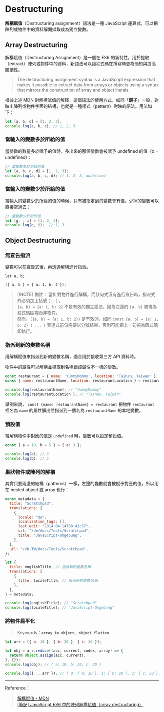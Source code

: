 # Destructuring

**解構賦值**（Destructuring assignment）語法是一種 JavaScript 運算式，可以把陣列或物件中的資料<span class="bolder">解開</span>擷取成為獨立變數。

## Array Destructuring

解構賦值（Destructuring Assignment）是一個在 ES6 的新特性，用於提取（extract）陣列或物件中的資料，新語法可以讓程式碼在撰寫時更為簡短與提高閱讀性。

> The destructuring assignment syntax is a JavaScript expression that makes it possible to extract data from arrays or objects using a syntax that mirrors the construction of array and object literals. 

根據上述 MDN 對解構賦值的解釋，這個語法的使用方式，如同「**鏡子**」一般，對映出陣列或物件字面的結構，也就是一種樣式（pattern）對映的語法。用法如下：

```javascript
let [a, b, c] = [1, 2, 3];
console.log(a, b, c); // 1, 2, 3
```

### 當輸入的變數多於所給的值

當變數的數量多於賦予的值時，多出來的那個變數會被賦予 undefined 的值（d = undefined）：

```javascript
// 當變數多於所給的值
let [a, b, c, d] = [1, 2, 3];
console.log(a, b, c, d); // 1, 2, 3, undefined
```
### 當輸入的變數少於所給的值

當輸入的變數少於所給的值的時候，只有被指定到的變數會有值，少掉的變數可以直接空過去：

```javascript
// 當變數少於給的值
let [g, , i] = [1, 2, 3];
console.log(g, i);  // 1, 3
```

## Object Destructuring

### 無宣告指派

變數可以在宣告式後，再透過解構進行指派。

```
let a, b;

({ a, b } = { a: 1, b: 2 });
```

> [!NOTE] 備註：
> 當針對物件進行解構，而該句式沒有進行宣告時，指派式外必須加上括號 ( ... ) 。 <br>
> `{a, b} = {a: 1, b: 2}` 不是有效的獨立語法，因為左邊的 `{a, b}` 被視為程式碼區塊而非物件。 <br>
> 然而，`({a, b} = {a: 1, b: 2})` 是有效的，如同 `const {a, b} = {a: 1, b: 2} ( ... )` 表達式前句需要以分號結束，否則可能把上一句視為函式隨即執行。

### 指派到新的變數名稱

用解構賦值來指派到新的變數名稱，適合用於接收第三方 API 資料時。 <br>

物件中的屬性可以解構並擷取到名稱跟該屬性不一樣的變數。

```javascript
const restaurant = { name: 'YummyMommy', location: 'Tainan, Taiwan' };
const { name: restaurantName, location: restaurantLocation } = restaurant;

console.log(restaurantName); // "YummyMommy"
console.log(restaurantLocation ); // "Tainan, Taiwan"
```

舉例來說， `const {name: restaurantName} = restaurant` 把物件 `restaurant` 裡名為 `name` 的屬性解出並指派到一個名為 `restaurantName` 的本地變數。

### 預設值

當解構物件中對應的值是 `undefined` 時，變數可以設定預設值。

```javascript
const { a = 10, b = 5 } = { a: 3 };

console.log(a); // 3
console.log(b); // 5
```

### 巢狀物件或陣列的解構

其實只要兩邊的結構（patterns）一樣，左邊的變數就會被賦予對應的值，所以用在 nested object 或 array 也行：

```javascript
const metadata = {
  title: "Scratchpad",
  translations: [
    {
      locale: "de",
      localization_tags: [],
      last_edit: "2014-04-14T08:43:37",
      url: "/de/docs/Tools/Scratchpad",
      title: "JavaScript-Umgebung",
    },
  ],
  url: "/zh-TW/docs/Tools/Scratchpad",
};

let {
  title: englishTitle, // 指派新的變數名稱
  translations: [
    {
      title: localeTitle, // 指派新的變數名稱
    },
  ],
} = metadata;

console.log(englishTitle); // "Scratchpad"
console.log(localeTitle); // "JavaScript-Umgebung"
```

### 將物件扁平化

> Keywords：**`array to object`**、**`object flatten`**

```javascript
let arr = [{ a: 10 }, { b: 20 }, { c: 30 }];

let obj = arr.reduce((acc, current, index, array) => {
  return Object.assign(acc, current);
}, {});
console.log(obj); // { a: 10, b: 20, c: 30 }

console.log({ ...arr }); // { 0: { a: 10 }, 1: { b: 20 }, 2: { c: 30 } }
```

---

Reference：

> [解構賦值 - MDN](https://developer.mozilla.org/zh-TW/docs/Web/JavaScript/Reference/Operators/Destructuring_assignment) <br>
> [[筆記] JavaScript ES6 中的陣列解構賦值（array destructuring）](https://pjchender.blogspot.com/2017/01/es6-array-destructuring.html)